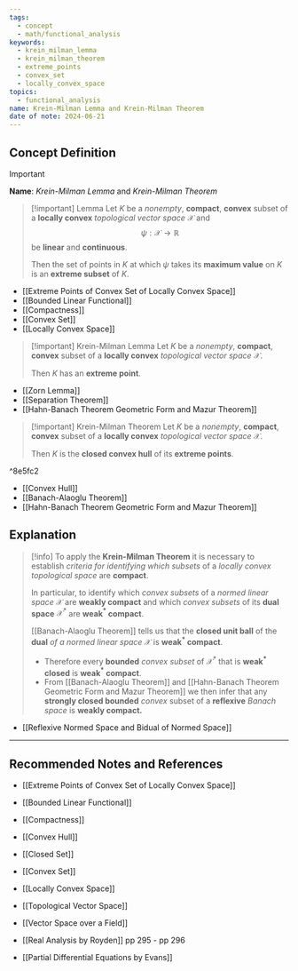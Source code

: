 ```yaml
---
tags:
  - concept
  - math/functional_analysis
keywords:
  - krein_milman_lemma
  - krein_milman_theorem
  - extreme_points
  - convex_set
  - locally_convex_space
topics:
  - functional_analysis
name: Krein-Milman Lemma and Krein-Milman Theorem
date of note: 2024-06-21
---
```


## Concept Definition

>[!important]
>**Name**: *Krein-Milman Lemma* and *Krein-Milman Theorem*

>[!important] Lemma
>Let $K$ be a *nonempty*, **compact**, **convex** subset of a **locally convex** *topological vector space* $\mathcal{X}$ and $$\psi: \mathcal{X} \to \mathbb{R}$$ be **linear** and **continuous**. 
>
>Then the set of points in $K$ at which $\psi$ takes its **maximum value** on $K$ is an **extreme subset** of $K$.

- [[Extreme Points of Convex Set of Locally Convex Space]]
- [[Bounded Linear Functional]]
- [[Compactness]]
- [[Convex Set]]
- [[Locally Convex Space]]

>[!important] Krein-Milman Lemma
>Let $K$ be a *nonempty*, **compact**, **convex** subset of a **locally convex** *topological vector space* $\mathcal{X}$.
>
>Then $K$ has an **extreme point**.

- [[Zorn Lemma]]
- [[Separation Theorem]]
- [[Hahn-Banach Theorem Geometric Form and Mazur Theorem]]

>[!important] Krein-Milman Theorem
>Let $K$ be a *nonempty*, **compact**, **convex** subset of a **locally convex** *topological vector space* $\mathcal{X}$.
>
>Then $K$ is the **closed convex hull** of its **extreme points**.

^8e5fc2

- [[Convex Hull]]
- [[Banach-Alaoglu Theorem]]
- [[Hahn-Banach Theorem Geometric Form and Mazur Theorem]]


## Explanation

>[!info]
>To apply the **Krein-Milman Theorem** it is necessary to establish *criteria for identifying which subsets* of a *locally convex topological space* are **compact**. 
>
>In particular, to identify which *convex subsets* of a *normed linear space* $\mathcal{X}$ are **weakly compact** and which *convex subsets* of its **dual space** $\mathcal{X}^{*}$ are **weak$^*$ compact**. 
>
>[[Banach-Alaoglu Theorem]] tells us that the **closed unit ball** of the **dual** *of a normed linear space* $\mathcal{X}$ is **weak$^*$ compact**. 
>- Therefore every **bounded** *convex subset* of $\mathcal{X}^{*}$ that is **weak$^*$ closed** is **weak$^*$ compact**. 
>- From [[Banach-Alaoglu Theorem]] and [[Hahn-Banach Theorem Geometric Form and Mazur Theorem]] we then infer that any **strongly closed bounded** *convex* subset of a **reflexive** *Banach space* is **weakly compact.** 

- [[Reflexive Normed Space and Bidual of Normed Space]]



-----------
##  Recommended Notes and References



- [[Extreme Points of Convex Set of Locally Convex Space]]
- [[Bounded Linear Functional]]
- [[Compactness]]
- [[Convex Hull]]
- [[Closed Set]]
- [[Convex Set]]
- [[Locally Convex Space]]

- [[Topological Vector Space]]
- [[Vector Space over a Field]]

- [[Real Analysis by Royden]] pp 295 - pp 296
- [[Partial Differential Equations by Evans]]